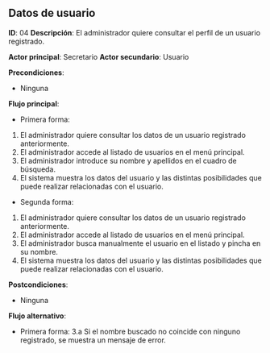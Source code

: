 ## Datos de usuario
**ID**: 04
**Descripción**: El administrador quiere consultar el perfil de un usuario registrado.

**Actor principal**: Secretario
**Actor secundario**: Usuario

**Precondiciones**:
* Ninguna

**Flujo principal**:
* Primera forma:
1. El administrador quiere consultar los datos de un usuario registrado anteriormente.
1. El administrador accede al listado de usuarios en el menú principal.
1. El administrador introduce su nombre y apellidos en el cuadro de búsqueda.
1. El sistema muestra los datos del usuario y las distintas posibilidades que puede realizar relacionadas con el usuario.

* Segunda forma:
1. El administrador quiere consultar los datos de un usuario registrado anteriormente.
1. El administrador accede al listado de usuarios en el menú principal.
1. El administrador busca manualmente el usuario en el listado y pincha en su nombre.
1. El sistema muestra los datos del usuario y las distintas posibilidades que puede realizar relacionadas con el usuario.

**Postcondiciones**: 
* Ninguna

**Flujo alternativo**:
* Primera forma:
3.a Si el nombre buscado no coincide con ninguno registrado, se muestra un mensaje de error.
